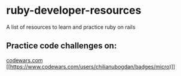 # ruby-developer-resources
A list of resources to learn and practice ruby on rails

## Practice code challenges on:
[codewars.com](https://www.codewars.com/users/chilianubogdan/badges/micro)
[[https://www.codewars.com/users/chilianubogdan/badges/micro)]]
